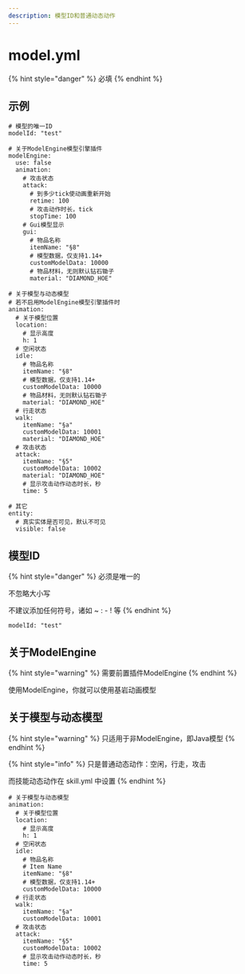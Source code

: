 ```yaml
---
description: 模型ID和普通动态动作
---
```


# model.yml

{% hint style="danger" %}
必填
{% endhint %}

## 示例

```text
# 模型的唯一ID
modelId: "test"

# 关于ModelEngine模型引擎插件
modelEngine:
  use: false
  animation:
    # 攻击状态
    attack:
      # 到多少tick使动画重新开始
      retime: 100
      # 攻击动作时长，tick
      stopTime: 100
    # Gui模型显示
    gui:
      # 物品名称
      itemName: "§8"
      # 模型数据，仅支持1.14+
      customModelData: 10000
      # 物品材料，无则默认钻石锄子
      material: "DIAMOND_HOE"

# 关于模型与动态模型
# 若不启用ModelEngine模型引擎插件时
animation:
  # 关于模型位置
  location:
    # 显示高度
    h: 1
  # 空闲状态
  idle:
    # 物品名称
    itemName: "§8"
    # 模型数据，仅支持1.14+
    customModelData: 10000
    # 物品材料，无则默认钻石锄子
    material: "DIAMOND_HOE"
  # 行走状态
  walk:
    itemName: "§a"
    customModelData: 10001
    material: "DIAMOND_HOE"
  # 攻击状态
  attack:
    itemName: "§5"
    customModelData: 10002
    material: "DIAMOND_HOE"
    # 显示攻击动作动态时长，秒
    time: 5
    
# 其它
entity:
  # 真实实体是否可见，默认不可见
  visible: false
```

## 模型ID

{% hint style="danger" %}
必须是唯一的

不忽略大小写

不建议添加任何符号，诸如 ~ : - ! 等
{% endhint %}

```text
modelId: "test"
```

## 关于ModelEngine

{% hint style="warning" %}
需要前置插件ModelEngine
{% endhint %}

使用ModelEngine，你就可以使用基岩动画模型

## 关于模型与动态模型

{% hint style="warning" %}
只适用于非ModelEngine，即Java模型
{% endhint %}

{% hint style="info" %}
只是普通动态动作：空闲，行走，攻击

而技能动态动作在 skill.yml 中设置
{% endhint %}

```text
# 关于模型与动态模型
animation:
  # 关于模型位置
  location:
    # 显示高度
    h: 1
  # 空闲状态
  idle:
    # 物品名称
    # Item Name
    itemName: "§8"
    # 模型数据，仅支持1.14+
    customModelData: 10000
  # 行走状态
  walk:
    itemName: "§a"
    customModelData: 10001
  # 攻击状态
  attack:
    itemName: "§5"
    customModelData: 10002
    # 显示攻击动作动态时长，秒
    time: 5
```

